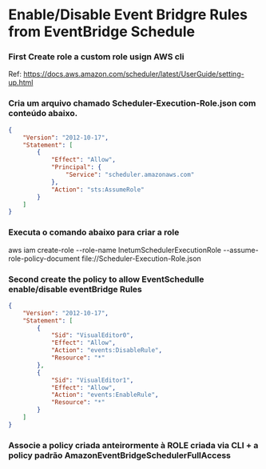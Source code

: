 # Enable/Disable Event Bridgre Rules from EventBridge Schedule

### First Create role a custom role usign AWS cli

Ref: https://docs.aws.amazon.com/scheduler/latest/UserGuide/setting-up.html


### Cria um arquivo chamado Scheduler-Execution-Role.json com conteúdo abaixo.
```json
{
    "Version": "2012-10-17",
    "Statement": [
        {
            "Effect": "Allow",
            "Principal": {
                "Service": "scheduler.amazonaws.com"
            },
            "Action": "sts:AssumeRole"
        }
    ]
}
```
### Executa o comando abaixo para criar a role
aws iam create-role --role-name InetumSchedulerExecutionRole --assume-role-policy-document file://Scheduler-Execution-Role.json

### Second create the policy to allow EventSchedulle enable/disable eventBridge Rules

```json
{
    "Version": "2012-10-17",
    "Statement": [
        {
            "Sid": "VisualEditor0",
            "Effect": "Allow",
            "Action": "events:DisableRule",
            "Resource": "*"
        },
        {
            "Sid": "VisualEditor1",
            "Effect": "Allow",
            "Action": "events:EnableRule",
            "Resource": "*"
        }
    ]
}
```
### Associe a policy criada anteirormente à ROLE criada via CLI + a policy padrão AmazonEventBridgeSchedulerFullAccess

